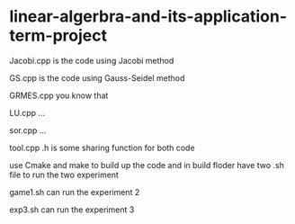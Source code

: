 # linear-algerbra-and-its-application-term-project

Jacobi.cpp is the code using Jacobi method

GS.cpp is the code using Gauss-Seidel method

GRMES.cpp you know that

LU.cpp ...

sor.cpp ...

tool.cpp .h is some sharing function for both code

use Cmake and make to build up the code and in build floder have two .sh file to run the two experiment

game1.sh can run the experiment 2

exp3.sh can run the experiment 3
